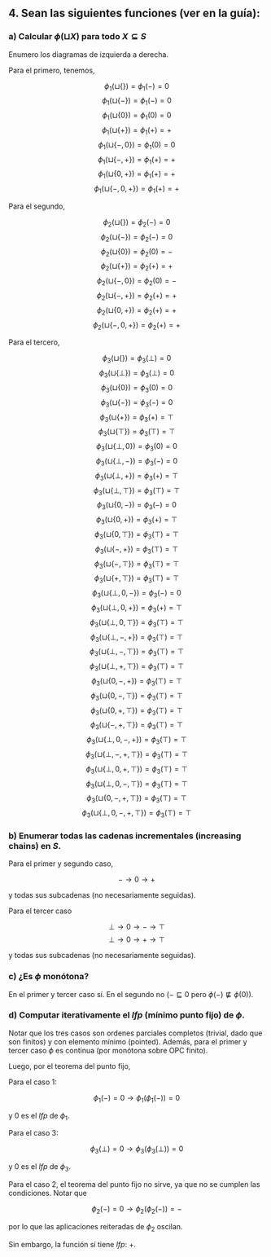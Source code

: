 ## 4. Sean las siguientes funciones (ver en la guía):

### a) Calcular $\phi(\sqcup X)$ para todo $X \subseteq S$

Enumero los diagramas de izquierda a derecha.

Para el primero, tenemos,

$$\phi_1(\sqcup \{\}) = \phi_1(-) = 0$$
$$\phi_1(\sqcup \{-\}) = \phi_1(-) = 0$$
$$\phi_1(\sqcup \{0\}) = \phi_1(0) = 0$$
$$\phi_1(\sqcup \{+\}) = \phi_1(+) = +$$ 
$$\phi_1(\sqcup \{-, 0\}) = \phi_1(0) = 0$$
$$\phi_1(\sqcup \{-, +\}) = \phi_1(+) = +$$
$$\phi_1(\sqcup \{0, +\}) = \phi_1(+) = +$$
$$\phi_1(\sqcup \{-, 0, +\}) = \phi_1(+) = +$$

Para el segundo,

$$\phi_2(\sqcup \{\}) = \phi_2(-) = 0$$
$$\phi_2(\sqcup \{-\}) = \phi_2(-) = 0$$
$$\phi_2(\sqcup \{0\}) = \phi_2(0) = -$$
$$\phi_2(\sqcup \{+\}) = \phi_2(+) = +$$ 
$$\phi_2(\sqcup \{-, 0\}) = \phi_2(0) = -$$
$$\phi_2(\sqcup \{-, +\}) = \phi_2(+) = +$$
$$\phi_2(\sqcup \{0, +\}) = \phi_2(+) = +$$
$$\phi_2(\sqcup \{-, 0, +\}) = \phi_2(+) = +$$

Para el tercero,

$$\phi_3(\sqcup \{\}) = \phi_3(\bot) = 0$$
$$\phi_3(\sqcup \{\bot\}) = \phi_3(\bot) = 0$$ 
$$\phi_3(\sqcup \{0\}) = \phi_3(0) = 0$$
$$\phi_3(\sqcup \{-\}) = \phi_3(-) = 0$$
$$\phi_3(\sqcup \{+\}) = \phi_3(+) = \top$$
$$\phi_3(\sqcup \{\top\}) = \phi_3(\top) = \top$$
$$\phi_3(\sqcup \{\bot, 0\}) = \phi_3(0) = 0$$ 
$$\phi_3(\sqcup \{\bot, -\}) = \phi_3(-) = 0$$ 
$$\phi_3(\sqcup \{\bot, +\}) = \phi_3(+) = \top$$ 
$$\phi_3(\sqcup \{\bot, \top\}) = \phi_3(\top) = \top$$ 
$$\phi_3(\sqcup \{0, -\}) = \phi_3(-) = 0$$ 
$$\phi_3(\sqcup \{0, +\}) = \phi_3(+) = \top$$ 
$$\phi_3(\sqcup \{0, \top\}) = \phi_3(\top) = \top$$ 
$$\phi_3(\sqcup \{-, +\}) = \phi_3(\top) = \top$$ 
$$\phi_3(\sqcup \{-, \top\}) = \phi_3(\top) = \top$$ 
$$\phi_3(\sqcup \{+, \top\}) = \phi_3(\top) = \top$$ 
$$\phi_3(\sqcup \{\bot, 0, -\}) = \phi_3(-) = 0$$
$$\phi_3(\sqcup \{\bot, 0, +\}) = \phi_3(+) = \top$$
$$\phi_3(\sqcup \{\bot, 0, \top\}) = \phi_3(\top) = \top$$ 
$$\phi_3(\sqcup \{\bot, -, +\}) = \phi_3(\top) = \top$$ 
$$\phi_3(\sqcup \{\bot, -, \top\}) = \phi_3(\top) = \top$$ 
$$\phi_3(\sqcup \{\bot, +, \top\}) = \phi_3(\top) = \top$$
$$\phi_3(\sqcup \{0, -, +\}) = \phi_3(\top) = \top$$
$$\phi_3(\sqcup \{0, -, \top\}) = \phi_3(\top) = \top$$
$$\phi_3(\sqcup \{0, +, \top\}) = \phi_3(\top) = \top$$
$$\phi_3(\sqcup \{-, +, \top\}) = \phi_3(\top) = \top$$
$$\phi_3(\sqcup \{\bot, 0, -, +\}) = \phi_3(\top) = \top$$
$$\phi_3(\sqcup \{\bot, -, +, \top\}) = \phi_3(\top) = \top$$
$$\phi_3(\sqcup \{\bot, 0, +, \top\}) = \phi_3(\top) = \top$$
$$\phi_3(\sqcup \{\bot, 0, -, \top\}) = \phi_3(\top) = \top$$
$$\phi_3(\sqcup \{0, -, +, \top\}) = \phi_3(\top) = \top$$
$$\phi_3(\sqcup \{\bot, 0, -, +, \top\}) = \phi_3(\top) = \top$$

### b) Enumerar todas las cadenas incrementales (increasing chains) en $S$.

Para el primer y segundo caso,

$$ - \to 0 \to +$$ 

y todas sus subcadenas (no necesariamente seguidas).

Para el tercer caso

$$ \bot \to 0 \to - \to \top $$
$$ \bot \to 0 \to + \to \top $$

y todas sus subcadenas (no necesariamente seguidas).


### c) ¿Es $\phi$ monótona?

En el primer y tercer caso sí. En el segundo no ($- \sqsubseteq 0$ pero $\phi(-) \not\sqsubseteq \phi(0)$).

### d) Computar iterativamente el $lfp$ (mínimo punto fijo) de $\phi$.

Notar que los tres casos son ordenes parciales completos (trivial, dado que son finitos) y con elemento mínimo (pointed). Además, para el primer y tercer caso $\phi$ es continua (por monótona sobre OPC finito).

Luego, por el teorema del punto fijo,

Para el caso 1:

$$\phi_1(-) = 0 \to \phi_1(\phi_1(-)) = 0$$

y $0$ es el $lfp$ de $\phi_1$.

Para el caso 3:

$$\phi_3(\bot) = 0 \to \phi_3(\phi_3(\bot)) = 0$$

y $0$ es el $lfp$ de $\phi_3$.

Para el caso 2, el teorema del punto fijo no sirve, ya que no se cumplen las condiciones. Notar que 

$$\phi_2(-) = 0 \to \phi_2(\phi_2(-)) = -$$

por lo que las aplicaciones reiteradas de $\phi_2$ oscilan.

Sin embargo, la función sí tiene $lfp$: $+$.

